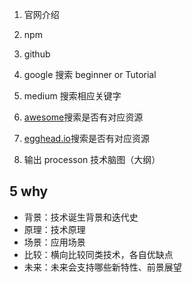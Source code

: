 1. 官网介绍
2. npm
3. github
4. google 搜索 beginner or Tutorial
5. medium 搜索相应关键字
6. [awesome](https://github.com/sindresorhus/awesome)搜索是否有对应资源
7. [egghead.io](https://egghead.io/)搜索是否有对应资源

8. 输出 processon 技术脑图（大纲）

## 5 why

- 背景：技术诞生背景和迭代史
- 原理：技术原理
- 场景：应用场景
- 比较：横向比较同类技术，各自优缺点
- 未来：未来会支持哪些新特性、前景展望
